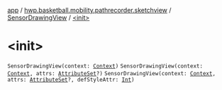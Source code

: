 [app](../../index.md) / [hwp.basketball.mobility.pathrecorder.sketchview](../index.md) / [SensorDrawingView](index.md) / [&lt;init&gt;](.)

# &lt;init&gt;

`SensorDrawingView(context: `[`Context`](https://developer.android.com/reference/android/content/Context.html)`)`
`SensorDrawingView(context: `[`Context`](https://developer.android.com/reference/android/content/Context.html)`, attrs: `[`AttributeSet`](https://developer.android.com/reference/android/util/AttributeSet.html)`?)`
`SensorDrawingView(context: `[`Context`](https://developer.android.com/reference/android/content/Context.html)`, attrs: `[`AttributeSet`](https://developer.android.com/reference/android/util/AttributeSet.html)`?, defStyleAttr: `[`Int`](https://kotlinlang.org/api/latest/jvm/stdlib/kotlin/-int/index.html)`)`
